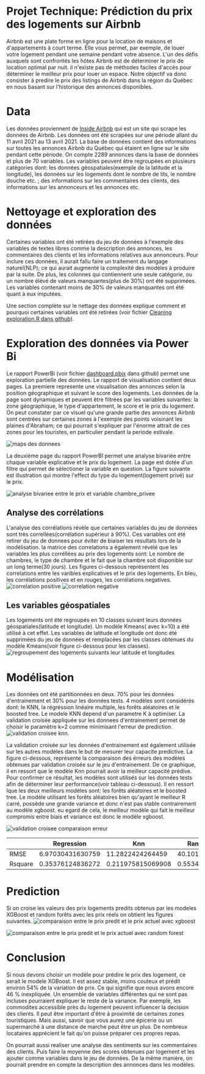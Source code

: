 # Projet Technique: Prédiction du prix des logements sur Airbnb
Airbnb est une plate forme en ligne pour la location de maisons et d'appartements à court terme. Elle vous permet, par exemple, de louer  votre logement pendant une semaine pendant votre absence. L'un des défis auxquels sont confrontés les hôtes Airbnb est de déterminer le prix de location optimal par nuit.  il n'existe pas de méthodes faciles d'accès pour déterminer le meilleur prix pour louer un espace.  Notre objectif va donc consister à predire le prix des listings de Airbnb dans la région du Québec en nous basant sur l'historique des annonces disponibles.

# Data
Les données  proviennent de [Inside Airbnb](http://insideairbnb.com/get-the-data.html) qui est un site qui scrape les données de Airbnb. Les données ont été scrapées sur une période allant du 11 avril 2021 au 13 avril 2021. La base de données contient des informations sur toutes les annonces Airbnb du Québec qui étaient en ligne sur le site pendant cette période. On compte 2289 annonces dans la base de données et plus de 70 variables. Les variables peuvent être regroupées en plusieurs catégories dont: les données géospatiales(exemple de la latitude et la longitude), les données sur les logements dont le nombre de lits, le nombre douche etc. ; des informations  sur les commentaires des clients, des informations sur les annonceurs et les annonces  etc.

# Nettoyage et exploration des données
Certaines  variables  ont été retirées du jeu de données à l'exemple des variables de textes libres comme  la description des annonces, les commentaires des clients et  les informations relatives aux annonceurs. Pour inclure ces données, il aurait fallu faire un traitement du langage naturel(NLP); ce qui aurait augmenté la complexité des modèles à produire par la suite. De plus, les colonnes  qui contiennent une seule catégorie, ou un nombre élévé de valeurs manquantes(plus de 30%)  ont été supprimées. Les variables contenant moins de 30% de valeurs manquantes ont été  quant à eux imputées.

Une section complète  sur le nettage des données  explique comment et pourquoi certaines variables ont été retirées (voir fichier [Cleaning exploration.R dans github](https://github.com/Romanicarchil/Projet-Airbnb/blob/main/Cleaning%20exploration.R)).

# Exploration des données via Power Bi 
Le rapport PowerBi (voir fichier [dashboard.pbix](https://github.com/Romanicarchil/Projet-Airbnb) dans github) permet une exploration partielle des données.  Le rapport de visualisation contient deux pages. La premiere represente une visualisation des annonces selon la position géographique et suivant le score des logements.  Les données de la page sont dynamiques et peuvent être filtrées par les variables suivantes:  la zone géographique, le type d'appartement, le score  et le prix du logement. On peut constater par ce visuel qu'une grande partie des annonces Airbnb sont centrées sur certaines zones à l'exemple des points voisinant les plaines d'Abraham; ce qui  pourrait s'expliquer par l'énorme attrait de ces zones pour les touristes, en particulier pendant la periode estivale. 

![maps des donnees](https://raw.githubusercontent.com/Romanicarchil/Projet-Airbnb/main/projectImage/Screenshot%20from%202021-06-21%2014-57-07.png)

La deuxième page du rapport PowerBI permet une analyse bivariée entre chaque variable explicative et le prix du logement. La page est dotée d'un filtre qui permet de sélectioner la variable en question. La figure suivante est illustration qui montre l'effect du type du logement(logement privé) sur le prix.

![analyse bivariee entre le prix et variable chambre_privee](https://github.com/Romanicarchil/Projet-Airbnb/blob/main/projectImage/analyse%20bivariees.PNG)

## Analyse des corrélations
L'analyse des corrélations révèle que certaines variables du jeu de données  sont très correllées(corrélation supérieur à 90%). Ces variables ont été retirer du jeu de donnees pour éviter de biaiser les resultats lors de la modélisation. la matrice des correlations a également révélé que les variables les plus corréllées au prix des logements sont: Le nombre de chambres, le type de chambre et le fait que la chambre soit disponible sur un long terme(30 jours). Les figures ci-dessous représentent les correlations entre les varibles explicatives et le prix des logements. En bleu, les corrélations positives et en rouges, les corrélations negatives.
![correlation positive](https://github.com/Romanicarchil/Projet-Airbnb/blob/main/projectImage/Screenshot%20from%202021-06-21%2021-21-37.png)
![correlation negative](https://github.com/Romanicarchil/Projet-Airbnb/blob/main/projectImage/Screenshot%20from%202021-06-21%2021-22-32.png)

## Les variables géospatiales
Les logements ont été regroupés en 10 classes suivant leurs données géospatiales(latitude et longitude). Un modèle Kmeans( avec k=10) a été utilisé à cet effet.
Les variables de latitude et longitude ont donc été supprimées du jeu de données et remplacées  par les classes obtenues du modèle Kmeans(voir figure ci-dessous pour les classes). 
![regroupement des logements suivants leur latitude et longitudes](https://github.com/Romanicarchil/Projet-Airbnb/blob/main/projectImage/regroupement_points.png)

# Modélisation
Les données ont été partitionnées en deux. 70% pour les données d'entrainement et 30% pour les données tests. 4 modèles sont considérés dont: le KNN, la régréssion linéaire multiple, les forêts aléatoires et le boosted tree. 
Le modele KNN depend d'un parametre K à optimiser. La validation croisée appliquée sur les donnees d'entrainement  permet de choisir le paramètre k=2 comme minimisant l'erreur de prediction. 
![validation croisee knn](https://github.com/Romanicarchil/Projet-Airbnb/blob/main/projectImage/knn%20validation%20croisee.png).


 La validation croisée sur les données d'entrainement est également utilisée sur les autres modèles dans le but de mesurer leur capacite predictive.  La figure ci-dessous, représente la comparaison des érreurs des modèles  obtenues par validation croisée sur le jeu d'entrainement. 
 De ce graphique, il en ressort que le modèle Knn pourrait avoir la meilleur capacité prédive. Pour confirmer ce résultat, les modèles sont utilisés sur les données tests afin de déterminer leur performance(voir tableau ci-dessous). Il en ressort lque les deux meilleurs modèles sont: les forêts aléatoires et le boosted tree. Le modèle  utilisant les forêts aléatoires bien qu'ayant le meilleur R carré, possède une grande variance et donc n'est pas stable contrairement au modèle xgboost. eu egard de cela, le meilleur modèle qui fait le meilleur compromis entre biais et variance est donc le modèle xgboost.
  
![validation croisee comparaison erreur](https://github.com/Romanicarchil/Projet-Airbnb/blob/main/projectImage/Erreur%20du%20modeles%20validation%20croisees.png)


|         | Regression       | Knn               | Random Forest     | Xgboost           |
| ------- | ---------------- | ----------------- | ----------------- | ----------------- |
| RMSE    | 6.97030431630759 | 11.2822424264459  | 40.1011655296402  | 17.0360396232529  |
| Rsquare | 0.35376124836272 | 0.211975815069908 | 0.553420898527612 | 0.547956229887314 |



# Prediction 
Si on croise les valeurs des prix logements predits  obtenus par les modeles XGBoost et random forêts  avec  les prix réels on obtient les figures suivantes. 
![comparaison entre le prix predit et le prix actuel avec xgboost](https://github.com/Romanicarchil/Projet-Airbnb/blob/main/projectImage/cross%20with%20xgboost.png)

![comparaison entre le prix predit et le prix actuel avec random forest](https://github.com/Romanicarchil/Projet-Airbnb/blob/main/projectImage/cross%20actual%20predicted%20with%20random%20forest.png)

# Conclusion
Si nous devons choisir un modèle pour prédire le prix des logement,  ce serait le modele  XGBoost. Il est assez stable, moins couteux et prédit environ 54% de la variation de prix. Ce qui signifie que nous avons encore 46 % inexpliquée. Un ensemble de variables différentes qui ne sont pas incluses pourraient expliquer le reste de la variance.
Par exemple, les commodites accessible près du logement peuvent influencer la decision des clients.  Il peut être important d'être à proximité de certaines zones touristiques. Mais aussi, savoir que vous aurez une épicerie ou un supermarché à une  distance de marche peut être un plus. De nombreux locataires apprécient le fait qu'on puisse préparer ces propres repas.

On pourrait aussi realiser une analyse des sentiments sur les commentaires des clients. Puis faire la moyenne des scores obtenues par logement et les ajouter comme variables dans le jeu de données. De la même manière, on pourrait prendre en compte  la description des annonces dans les modèles. 





